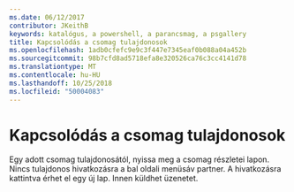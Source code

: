 ```yaml
---
ms.date: 06/12/2017
contributor: JKeithB
keywords: katalógus, a powershell, a parancsmag, a psgallery
title: Kapcsolódás a csomag tulajdonosok
ms.openlocfilehash: 1adb0cfefc9e9c3f447e7345eaf0b088a04a452b
ms.sourcegitcommit: 98b7cfd8ad5718efa8e320526ca76c3cc4141d78
ms.translationtype: MT
ms.contentlocale: hu-HU
ms.lasthandoff: 10/25/2018
ms.locfileid: "50004083"
---
```

# <a name="contacting-package-owners"></a>Kapcsolódás a csomag tulajdonosok

Egy adott csomag tulajdonosától, nyissa meg a csomag részletei lapon.
Nincs tulajdonos hivatkozásra a bal oldali menüsáv partner.
A hivatkozásra kattintva érhet el egy új lap.
Innen küldhet üzenetet.
